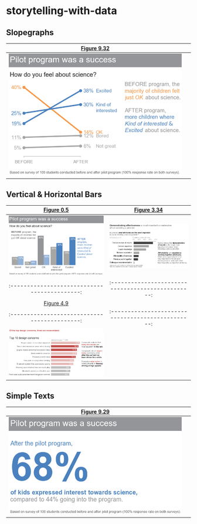 # storytelling-with-data


## Slopegraphs
[Figure 9.32](slopegraph/figure-9-32.ipynb)|&nbsp;
:-----------------------------------------:|:-------------------------:
![](images/Figure_9-32.png)                |&nbsp; 
 
## Vertical & Horizontal Bars
[Figure 0.5](vertical-bar/figure-0-5.ipynb)  |[Figure 3.34](horizontal-bar/figure-3-14.ipynb)
:-------------------------------------------:|:------------------------------------------------:
![](images/Figure_0-5.png)                   |![](images/Figure_3-34.png)
:-------------------------------------------:|:------------------------------------------------:
[Figure 4.9](horizontal-bar/figure-4-9.ipynb)|
:-------------------------------------------:|:------------------------------------------------:
![](images/Figure_4-9.png)                   |

## Simple Texts
[Figure 9.29](simple-text/figure-9-29.ipynb)|&nbsp;
:------------------------------------------:|:-------------------------:
![](images/Figure_9-29.png)                 |&nbsp;
